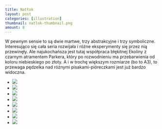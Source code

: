 ```yaml
---
title: Natłok
layout: post
categories: [illustration]
thumbnail: natlok-thumbnail.png
amount: 8
---
```


W pewnym sensie to są dwie martwe, trzy abstrakcyjne i trzy symboliczne. Interesująco się cała seria rozwijała i różne eksperymenty się przez nią przewinęły. Ale najukochańsza jest tutaj współpraca błękitnej Ekoliny z czarnym atramentem Parkera, który po rozwodnieniu ma przebarwienia od koloru niebieskiego po złoty. A i w trochę większym rozmiarze (bo to A3), to przewaga pędzelka nad różnymi pisakami-pióreczkami jest już bardzo widoczna.

* [![][236]][236]
* [![][237]][237]
* [![][238]][238]
* [![][239]][239]
* [![][240]][240]
* [![][241]][241]
* [![][242]][242]
* [![][243]][243]

[236]: http://leszekpietrzak.com/images/236.jpg
[237]: http://leszekpietrzak.com/images/237.jpg
[238]: http://leszekpietrzak.com/images/238.jpg
[239]: http://leszekpietrzak.com/images/239.jpg
[240]: http://leszekpietrzak.com/images/240.jpg
[241]: http://leszekpietrzak.com/images/241.jpg
[242]: http://leszekpietrzak.com/images/242.jpg
[243]: http://leszekpietrzak.com/images/243.jpg